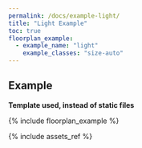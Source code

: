 ```yaml
---
permalink: /docs/example-light/
title: "Light Example"
toc: true
floorplan_example:
  - example_name: "light"
    example_classes: "size-auto"
---
```


## Example

**Template used, instead of static files**

{% include floorplan_example %}

{% include assets_ref %}
